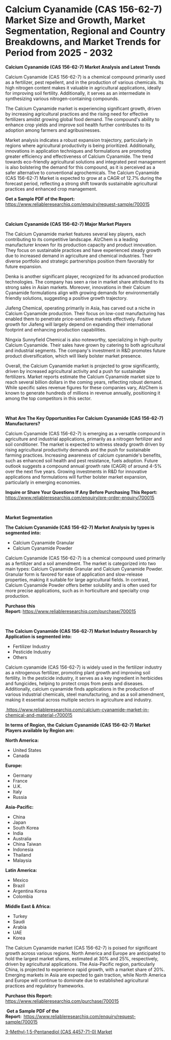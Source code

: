 <p><h1>Calcium Cyanamide (CAS 156-62-7) Market Size and Growth, Market Segmentation, Regional and Country Breakdowns, and Market Trends for Period from 2025 -  2032</h1></p><p><strong>Calcium Cyanamide (CAS 156-62-7) Market Analysis and Latest Trends</strong></p>
<p><p>Calcium Cyanamide (CAS 156-62-7) is a chemical compound primarily used as a fertilizer, pest repellent, and in the production of various chemicals. Its high nitrogen content makes it valuable in agricultural applications, ideally for improving soil fertility. Additionally, it serves as an intermediate in synthesizing various nitrogen-containing compounds.</p><p>The Calcium Cyanamide market is experiencing significant growth, driven by increasing agricultural practices and the rising need for effective fertilizers amidst growing global food demand. The compound's ability to enhance crop yields and improve soil health further contributes to its adoption among farmers and agribusinesses. </p><p>Market analysis indicates a robust expansion trajectory, particularly in regions where agricultural productivity is being prioritized. Additionally, innovations in application techniques and formulations are promoting greater efficiency and effectiveness of Calcium Cyanamide. The trend towards eco-friendly agricultural solutions and integrated pest management is also bolstering the demand for this compound, as it is perceived as a safer alternative to conventional agrochemicals. The Calcium Cyanamide (CAS 156-62-7) Market is expected to grow at a CAGR of 12.7% during the forecast period, reflecting a strong shift towards sustainable agricultural practices and enhanced crop management.</p></p>
<p><strong>Get a Sample PDF of the Report:&nbsp;</strong> <a href="https://www.reliableresearchiq.com/enquiry/request-sample/700015?utm_campaign=2249&utm_medium=2&utm_source=Github&utm_content=ia&utm_term=03022025&utm_id=calcium-cyanamide-cas-156-62-7">https://www.reliableresearchiq.com/enquiry/request-sample/700015</a></p>
<p>&nbsp;</p>
<p><strong>Calcium Cyanamide (CAS 156-62-7) Major Market Players</strong></p>
<p><p>The Calcium Cyanamide market features several key players, each contributing to its competitive landscape. AlzChem is a leading manufacturer known for its production capacity and product innovation. They focus on sustainable practices and have experienced steady growth due to increased demand in agriculture and chemical industries. Their diverse portfolio and strategic partnerships position them favorably for future expansion.</p><p>Denka is another significant player, recognized for its advanced production technologies. The company has seen a rise in market share attributed to its strong sales in Asian markets. Moreover, innovations in their Calcium Cyanamide formulations align with growing demands for environmentally friendly solutions, suggesting a positive growth trajectory.</p><p>Jiafeng Chemical, operating primarily in Asia, has carved out a niche in Calcium Cyanamide production. Their focus on low-cost manufacturing has enabled them to penetrate price-sensitive markets effectively. Future growth for Jiafeng will largely depend on expanding their international footprint and enhancing production capabilities.</p><p>Ningxia Sunnyfield Chemical is also noteworthy, specializing in high-purity Calcium Cyanamide. Their sales have grown by catering to both agricultural and industrial segments. The company's investment in R&D promotes future product diversification, which will likely bolster market presence.</p><p>Overall, the Calcium Cyanamide market is projected to grow significantly, driven by increased agricultural activity and a push for sustainable fertilizers. Market reports estimate the Calcium Cyanamide market size to reach several billion dollars in the coming years, reflecting robust demand. While specific sales revenue figures for these companies vary, AlzChem is known to generate hundreds of millions in revenue annually, positioning it among the top competitors in this sector.</p></p>
<p>&nbsp;</p>
<p><strong>What Are The Key Opportunities For Calcium Cyanamide (CAS 156-62-7) Manufacturers?</strong></p>
<p><p>Calcium Cyanamide (CAS 156-62-7) is emerging as a versatile compound in agriculture and industrial applications, primarily as a nitrogen fertilizer and soil conditioner. The market is expected to witness steady growth driven by rising agricultural productivity demands and the push for sustainable farming practices. Increasing awareness of calcium cyanamide's benefits, such as enhanced soil health and pest resistance, fuels adoption. Future outlook suggests a compound annual growth rate (CAGR) of around 4-5% over the next five years. Growing investments in R&D for innovative applications and formulations will further bolster market expansion, particularly in emerging economies.</p></p>
<p><strong>Inquire or Share Your Questions If Any Before Purchasing This Report:</strong> <a href="https://www.reliableresearchiq.com/enquiry/pre-order-enquiry/700015?utm_campaign=2249&utm_medium=2&utm_source=Github&utm_content=ia&utm_term=03022025&utm_id=calcium-cyanamide-cas-156-62-7">https://www.reliableresearchiq.com/enquiry/pre-order-enquiry/700015</a></p>
<p>&nbsp;</p>
<p><strong>Market Segmentation</strong></p>
<p><strong>The Calcium Cyanamide (CAS 156-62-7) Market Analysis by types is segmented into:</strong></p>
<p><ul><li>Calcium Cyanamide Granular</li><li>Calcium Cyanamide Powder</li></ul></p>
<p><p>Calcium Cyanamide (CAS 156-62-7) is a chemical compound used primarily as a fertilizer and a soil amendment. The market is categorized into two main types: Calcium Cyanamide Granular and Calcium Cyanamide Powder. Granular form is favored for ease of application and slow-release properties, making it suitable for large agricultural fields. In contrast, Calcium Cyanamide Powder offers better solubility and is often used for more precise applications, such as in horticulture and specialty crop production.</p></p>
<p><strong>Purchase this Report:&nbsp;</strong><a href="https://www.reliableresearchiq.com/purchase/700015?utm_campaign=2249&utm_medium=2&utm_source=Github&utm_content=ia&utm_term=03022025&utm_id=calcium-cyanamide-cas-156-62-7">https://www.reliableresearchiq.com/purchase/700015</a></p>
<p>&nbsp;</p>
<p><strong>The Calcium Cyanamide (CAS 156-62-7) Market Industry Research by Application is segmented into:</strong></p>
<p><ul><li>Fertilizer Industry</li><li>Pesticide Industry</li><li>Others</li></ul></p>
<p><p>Calcium cyanamide (CAS 156-62-7) is widely used in the fertilizer industry as a nitrogenous fertilizer, promoting plant growth and improving soil fertility. In the pesticide industry, it serves as a key ingredient in herbicides and fungicides, helping to protect crops from pests and diseases. Additionally, calcium cyanamide finds applications in the production of various industrial chemicals, steel manufacturing, and as a soil amendment, making it essential across multiple sectors in agriculture and industry.</p></p>
<p><a href="https://www.reliableresearchiq.com/calcium-cyanamide-market-in-chemical-and-material-r700015?utm_campaign=2249&utm_medium=2&utm_source=Github&utm_content=ia&utm_term=03022025&utm_id=calcium-cyanamide-cas-156-62-7">&nbsp;https://www.reliableresearchiq.com/calcium-cyanamide-market-in-chemical-and-material-r700015</a></p>
<p><strong>In terms of Region, the Calcium Cyanamide (CAS 156-62-7) Market Players available by Region are:</strong></p>
<p>
    <p> <strong> North America: </strong>
        <ul>
            <li>United States</li>
            <li>Canada</li>
        </ul>
        </p> 
    <p> <strong> Europe: </strong>
        <ul>
            <li>Germany</li>
            <li>France</li>
            <li>U.K.</li>
            <li>Italy</li>
            <li>Russia</li>
        </ul>
        </p> 
    <p> <strong> Asia-Pacific: </strong>
        <ul>
            <li>China</li>
            <li>Japan</li>
            <li>South Korea</li>
            <li>India</li>
            <li>Australia</li>
            <li>China Taiwan</li>
            <li>Indonesia</li>
            <li>Thailand</li>
            <li>Malaysia</li>
        </ul>
        </p> 
    <p> <strong> Latin America: </strong>
        <ul>
            <li>Mexico</li>
            <li>Brazil</li>
            <li>Argentina Korea</li>
            <li>Colombia</li>
        </ul>
        </p> 
    <p> <strong> Middle East & Africa: </strong>
        <ul>
            <li>Turkey</li>
            <li>Saudi</li>
            <li>Arabia</li>
            <li>UAE</li>
            <li>Korea</li>
        </ul>
    </p>
    </p>
<p><p>The Calcium Cyanamide market (CAS 156-62-7) is poised for significant growth across various regions. North America and Europe are anticipated to hold the largest market shares, estimated at 30% and 25%, respectively, driven by agricultural applications. The Asia-Pacific region, particularly China, is projected to experience rapid growth, with a market share of 20%. Emerging markets in Asia are expected to gain traction, while North America and Europe will continue to dominate due to established agricultural practices and regulatory frameworks.</p></p>
<p><strong>Purchase this Report: </strong><a href="https://www.reliableresearchiq.com/purchase/700015?utm_campaign=2249&utm_medium=2&utm_source=Github&utm_content=ia&utm_term=03022025&utm_id=calcium-cyanamide-cas-156-62-7">https://www.reliableresearchiq.com/purchase/700015</a></p>
<p>&nbsp;<strong>Get a Sample PDF of the Report:&nbsp;&nbsp;</strong><a href="https://www.reliableresearchiq.com/enquiry/request-sample/700015?utm_campaign=2249&utm_medium=2&utm_source=Github&utm_content=ia&utm_term=03022025&utm_id=calcium-cyanamide-cas-156-62-7">https://www.reliableresearchiq.com/enquiry/request-sample/700015</a></p>
<p><strong></strong></p>
<p><p><a href="https://github.com/AlisaRowe24/Market-Research-Report-List-1/blob/main/3-methyl-15-pentanediol-cas-4457-71-0-market.md?utm_campaign=2249&utm_medium=2&utm_source=Github&utm_content=ia&utm_term=03022025&utm_id=calcium-cyanamide-cas-156-62-7">3-Methyl-1,5-Pentanediol (CAS 4457-71-0) Market</a></p></p>